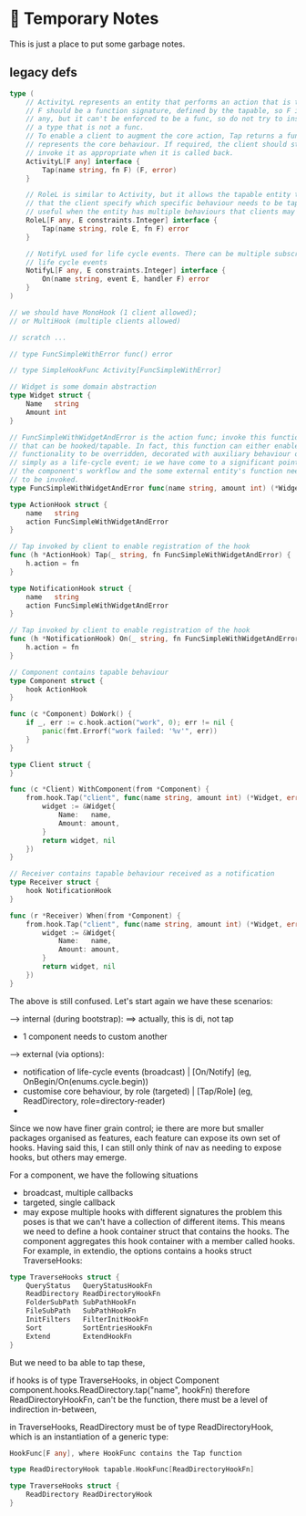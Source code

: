 # 💩 Temporary Notes

This is just a place to put some garbage notes.

<!-- MD013/Line Length -->
<!-- MarkDownLint-disable MD013 -->

<!-- MD014/commands-show-output: Dollar signs used before commands without showing output mark down lint -->
<!-- MarkDownLint-disable MD014 -->

<!-- MD033/no-inline-html: Inline HTML -->
<!-- MarkDownLint-disable MD033 -->

<!-- MD040/fenced-code-language: Fenced code blocks should have a language specified -->
<!-- MarkDownLint-disable MD040 -->

<!-- MD028/no-blanks-blockquote: Blank line inside blockquote -->
<!-- MarkDownLint-disable MD028 -->

<!-- MD010/no-hard-tabs: Hard tabs -->
<!-- MarkDownLint-disable MD010 -->

## legacy defs

```go
type (
	// ActivityL represents an entity that performs an action that is tapable. The type
	// F should be a function signature, defined by the tapable, so F is not really
	// any, but it can't be enforced to be a func, so do not try to instantiate with
	// a type that is not a func.
	// To enable a client to augment the core action, Tap returns a func of type F which
	// represents the core behaviour. If required, the client should store this and then
	// invoke it as appropriate when it is called back.
	ActivityL[F any] interface {
		Tap(name string, fn F) (F, error)
	}

	// RoleL is similar to Activity, but it allows the tapable entity to request
	// that the client specify which specific behaviour needs to be tapped. This is
	// useful when the entity has multiple behaviours that clients may wish to tap.
	RoleL[F any, E constraints.Integer] interface {
		Tap(name string, role E, fn F) error
	}

	// NotifyL used for life cycle events. There can be multiple subscribers to
	// life cycle events
	NotifyL[F any, E constraints.Integer] interface {
		On(name string, event E, handler F) error
	}
)

// we should have MonoHook (1 client allowed);
// or MultiHook (multiple clients allowed)

// scratch ...

// type FuncSimpleWithError func() error

// type SimpleHookFunc Activity[FuncSimpleWithError]

// Widget is some domain abstraction
type Widget struct {
	Name   string
	Amount int
}

// FuncSimpleWithWidgetAndError is the action func; invoke this function
// that can be hooked/tapable. In fact, this function can either enable core
// functionality to be overridden, decorated with auxiliary behaviour or
// simply as a life-cycle event; ie we have come to a significant point in
// the component's workflow and the some external entity's function needs
// to be invoked.
type FuncSimpleWithWidgetAndError func(name string, amount int) (*Widget, error)

type ActionHook struct {
	name   string
	action FuncSimpleWithWidgetAndError
}

// Tap invoked by client to enable registration of the hook
func (h *ActionHook) Tap(_ string, fn FuncSimpleWithWidgetAndError) {
	h.action = fn
}

type NotificationHook struct {
	name   string
	action FuncSimpleWithWidgetAndError
}

// Tap invoked by client to enable registration of the hook
func (h *NotificationHook) On(_ string, fn FuncSimpleWithWidgetAndError) {
	h.action = fn
}

// Component contains tapable behaviour
type Component struct {
	hook ActionHook
}

func (c *Component) DoWork() {
	if _, err := c.hook.action("work", 0); err != nil {
		panic(fmt.Errorf("work failed: '%v'", err))
	}
}

type Client struct {
}

func (c *Client) WithComponent(from *Component) {
	from.hook.Tap("client", func(name string, amount int) (*Widget, error) {
		widget := &Widget{
			Name:   name,
			Amount: amount,
		}
		return widget, nil
	})
}

// Receiver contains tapable behaviour received as a notification
type Receiver struct {
	hook NotificationHook
}

func (r *Receiver) When(from *Component) {
	from.hook.Tap("client", func(name string, amount int) (*Widget, error) {
		widget := &Widget{
			Name:   name,
			Amount: amount,
		}
		return widget, nil
	})
}
```

The above is still confused. Let's start again we have these scenarios:

--> internal (during bootstrap): ==> actually, this is di, not tap

* 1 component needs to custom another

--> external (via options):

* notification of life-cycle events (broadcast) | [On/Notify] (eg, OnBegin/On(enums.cycle.begin))
* customise core behaviour, by role (targeted) | [Tap/Role] (eg, ReadDirectory, role=directory-reader)
*

Since we now have finer grain control; ie there are more but smaller packages
organised as features, each feature can expose its own set of hooks. Having
said this, I can still only think of nav as needing to expose hooks, but others
may emerge.

For a component, we have the following situations

* broadcast, multiple callbacks
* targeted, single callback
* may expose multiple hooks with different signatures
the problem this poses is that we can't have a collection of different
items. This means we need to define a hook container struct that contains the hooks.
The component aggregates this hook container with a member called hooks.
For example, in extendio, the options contains a hooks struct TraverseHooks:

```go
type TraverseHooks struct {
	QueryStatus   QueryStatusHookFn
	ReadDirectory ReadDirectoryHookFn
	FolderSubPath SubPathHookFn
	FileSubPath   SubPathHookFn
	InitFilters   FilterInitHookFn
	Sort          SortEntriesHookFn
	Extend        ExtendHookFn
}
```

But we need to ba able to tap these,

if hooks is of type TraverseHooks, in object Component
component.hooks.ReadDirectory.tap("name", hookFn)
therefore ReadDirectoryHookFn, can't be the function, there must be a
level of indirection in-between,

in TraverseHooks, ReadDirectory must be of type ReadDirectoryHook,
which is an instantiation of a generic type:

```go
HookFunc[F any], where HookFunc contains the Tap function

type ReadDirectoryHook tapable.HookFunc[ReadDirectoryHookFn]

type TraverseHooks struct {
	ReadDirectory ReadDirectoryHook
}
```
